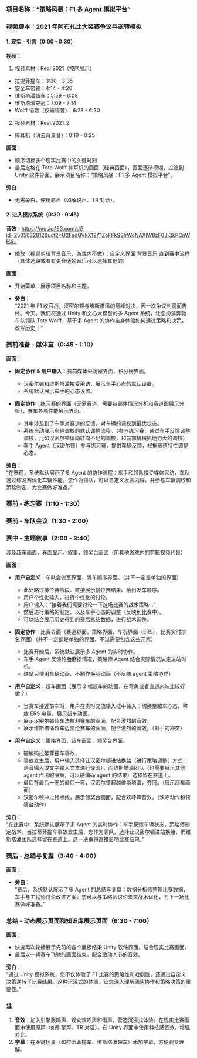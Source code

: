 ### **项目名称：“策略风暴：F1 多 Agent 模拟平台”**

### **视频脚本：2021 年阿布扎比大奖赛争议与逆转模拟**

#### **1. 现实 - 引言（0:00 - 0:30）**

**视频**：

1. 视频素材：Real 2021（按序展示）

- 拉提菲撞车：3:30 - 3:35
- 安全车带领：4:14 - 4:20
- 维斯塔潘超车：5:59 - 6:09
- 维斯塔潘夺冠：7:09 - 7:14
- Wolff 语音（仅需语音）：6:28 - 6:30

2. 视频素材：Real 2021_2

- 摔耳机（消去背景音）：0:19 - 0:25

**画面**：

- 顺序切换多个现实比赛中的关键时刻
- 最后定格在 Toto Wolff 摔耳机的画面（经典画面），画面逐渐模糊，过渡到 Unity 软件界面，展示项目名称：“策略风暴：F1 多 Agent 模拟平台”。

**旁白**：

- 无需旁白，使用原声（如解说声、TR 对话）。

#### **2. 进入模拟系统（0:30 - 0:45）**

**音效**：https://music.163.com/dj?id=2505082812&uct2=U2FsdGVkX19Y1ZoFFkSSIrWoNAXlW8zF0JiQkPCnWH4=

- 播放（视频剪辑背景音乐、游戏内不做）：自定义界面 背景音乐 直到赛中流程（具体选段或者有更合适的音乐可以选择其他的）

**画面**：

- 开始菜单：展示项目名称和主题。

- **旁白**：  
  “2021 年 F1 收官战，汉密尔顿与维斯塔潘的巅峰对决，因一次争议判罚而告终。今天，我们将通过 Unity 和文心大模型的多 Agent 系统，让您扮演奔驰车队领队 Toto Wolff，基于多 Agent 的协作亲身体验如何通过策略和决策，改写历史！”

### **赛前准备 - 媒体室（0:45 - 1:10）**

**画面**：

- **固定协作 & 用户输入**：赛前媒体采访室界面，积分榜界面。

  - 汉密尔顿和维斯塔潘接受采访，展示车手心态的默认设置。
  - 系统默认展示车手的心态设置。

- **固定协作**：练习赛的界面（无需赛道，需要各部件情况分析和赛道图展示分析），赛车各项性能展示界面。

  - 其中涉及到了车手对赛道的反馈，对车辆的调校到最优状态。
  - 系统自动展示车辆调校的默认调整流程。（参与练习赛、通过车手反馈调整调校，比如汉密尔顿偏向转向不足的调校，和前部机械抓地力大的调校）
  - 车手 Agent（汉密尔顿）参与练习赛，提供车辆反馈，根据赛道特性调整心态。

**旁白**：  
“在赛前，系统默认展示了多 Agent 的协作流程：车手和领队接受媒体采访，车队通过练习赛优化车辆性能。您作为领队，可以自定义发言内容，并参与车辆调校和策略制定，为比赛做好准备。”

### **赛前 - 练习赛（1:10 - 1:30）**

### **赛前 - 车队会议（1:30 - 2:00）**

### **赛中 - 主题叙事（2:00 - 3:40）**

涉及超车画面，界面显示，叙事，领奖台画面（用其他游戏内的剪辑视频代替）

**画面**：

- **用户自定义**：车队会议室界面，发车顺序界面。（并不一定是单独的界面）

  - 此处略过排位赛阶段、直接展示排位赛结果、给出发车顺序。
  - 用户个性化输入，进行个性化的讨论。
  - 用户输入：“接着我们需要讨论一下这场比赛的战术策略...”
  - 然后进行策略的制定、以及车手心态的调整（反映到比赛中）。
  - 可以结合展示历史得到的赛后总结数据，进行战术调整。

- **固定协作**：比赛界面（赛道界面，策略界面，车况界面（ERS），比赛实时排名界面）（并不一定都是单独的界面、不过需要包含这些元素）

  - 比赛开始后，系统默认展示多 Agent 的实时协作。
  - 车手 Agent 反馈轮胎磨损情况，策略师 Agent 结合实际情况决定进站时机。
  - 进站只使用车辆动画、不制作换胎动画（不反映 agent 策略协作）

- **用户自定义**：超车画面（展示 2 幅超车的动画，在弯角或者直道末端比较好做？）

  - 当赛车接近前车时，用户在实时交流输入框中输入：切换至超车心态，释放 ERS 电量。展示超车动画。
  - 展示汉密尔顿超车法拉利赛车的画面，配合激烈的音效。
  - 展示维斯塔潘超车迈凯伦赛车的画面，配合激烈的音效。（对手的冲突）

- **用户自定义**：策略界面，超车画面，领奖台界面。
  - 硬编码拉蒂菲撞车事故，
  - 事故发生后，用户输入选择让汉密尔顿进站换胎（进行策略调整，方式：语音输入或文字输入文本进行交流），而维斯塔潘团队（也需要展示其他 agent 作出的决策，可以硬编码 agent 的结果）选择留在赛道上。
  - 最后在最后一圈的最后一弯，汉密尔顿超越维斯塔潘，夺冠。（展示超车画面）
  - 汉密尔顿冲过终点线，展示领奖台画面，配合欢呼声音效。（欢呼动作和领奖台动作）

**旁白**：  
“在比赛中，系统默认展示了多 Agent 的实时协作：车手反馈车辆状态，策略师制定战术。当拉蒂菲撞车事故发生后，您作为领队，选择让汉密尔顿进站换胎，而维斯塔潘团队选择留在赛道上。这一决策将直接影响比赛结果。”

### **赛后 - 总结与复盘（3:40 - 4:00）**

**画面**：

- **旁白**：  
  “赛后，系统默认展示了多 Agent 的总结与复盘：数据分析师整理比赛数据，车手与工程师讨论改进方案。您可以与策略师讨论未来战术优化，为下一场比赛做好准备。”

### **总结 - 动态展示页面和知识库展示页面（6:30 - 7:00）**

**画面**：

- 快速再次轮播展示先前的各个展板结果 Unity 软件界面，结合现实比赛画面。
- 最后以一辆赛车飞驰的画面结束，配合激动人心的音效。

**旁白**：  
“通过 Unity 模拟系统，您不仅体验了 F1 比赛的策略性和戏剧性，还通过自定义决策逆转了比赛结果。这种沉浸式的体验，让您深入理解团队协作和策略决策的重要性。”

### **注**

1. **音效**：加入引擎轰鸣声、观众欢呼声和雨声，营造沉浸式体验。在现实比赛画面中使用原声（如引擎声、TR 对话），在 Unity 界面中使用科技感音效，增强对比。
2. **字幕**：在关键场景（如拉蒂菲撞车、维斯塔潘超车）添加字幕，方便观众理解。
